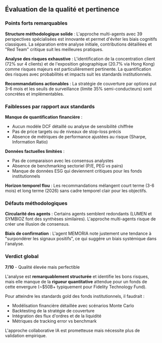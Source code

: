## Évaluation de la qualité et pertinence

### **Points forts remarquables**

**Structure méthodologique solide** : L'approche multi-agents avec 39 perspectives spécialisées est innovante et permet d'éviter les biais cognitifs classiques. La séparation entre analyse initiale, contributions détaillées et "Red Team" critique suit les meilleures pratiques.

**Analyse des risques exhaustive** : L'identification de la concentration client (72% sur 4 clients) et de l'exposition géographique (20.7% via Hong Kong) comme risques majeurs est particulièrement pertinente. La quantification des risques avec probabilités et impacts suit les standards institutionnels.

**Recommandations actionables** : La stratégie de couverture par options put 3-6 mois et les seuils de surveillance (limite 35% semi-conducteurs) sont concrètes et implémentables.

### **Faiblesses par rapport aux standards**

**Manque de quantification financière** : 
- Aucun modèle DCF détaillé ou analyse de sensibilité chiffrée
- Pas de price targets ou de niveaux de stop-loss précis
- Absence de métriques de performance ajustées au risque (Sharpe, Information Ratio)

**Données factuelles limitées** :
- Pas de comparaison avec les consensus analystes
- Absence de benchmarking sectoriel (P/E, PEG vs pairs)
- Manque de données ESG qui deviennent critiques pour les fonds institutionnels

**Horizon temporel flou** : Les recommandations mélangent court terme (3-6 mois) et long terme (2026) sans cadre temporel clair pour les objectifs.

### **Défauts méthodologiques**

**Circularité des agents** : Certains agents semblent redondants (LUMEN et SYMBIOZ font des synthèses similaires). L'approche multi-agents risque de créer une illusion de consensus.

**Biais de confirmation** : L'agent MEMORIA note justement une tendance à "surpondérer les signaux positifs", ce qui suggère un biais systémique dans l'analyse.

### **Verdict global**

**7/10** - Qualité élevée mais perfectible

L'analyse est **remarquablement structurée** et identifie les bons risques, mais elle manque de la **rigueur quantitative** attendue pour un fonds de cette envergure (~$50B+ typiquement pour Fidelity Technology Fund). 

Pour atteindre les standards gold des fonds institutionnels, il faudrait :
- Modélisation financière détaillée avec scénarios Monte Carlo
- Backtesting de la stratégie de couverture
- Intégration des flux d'ordres et de la liquidité
- Métriques de tracking error vs benchmark

L'approche collaborative IA est prometteuse mais nécessite plus de validation empirique.
